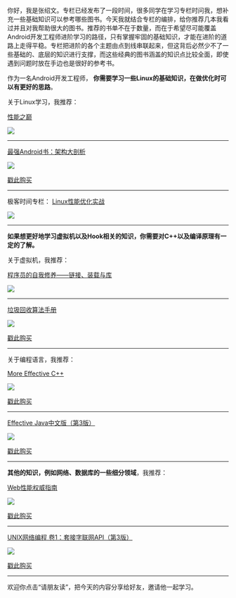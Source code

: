 你好，我是张绍文。专栏已经发布了一段时间，很多同学在学习专栏时问我，想补充一些基础知识可以参考哪些图书。今天我就结合专栏的编排，给你推荐几本我看过并且对我帮助很大的图书。推荐的书单不在于数量，而在于希望尽可能覆盖Android开发工程师进阶学习的路径，只有掌握牢固的基础知识，才能在进阶的道路上走得平稳。专栏把进阶的各个主题由点到线串联起来，但这背后必然少不了一些基础的、底层的知识进行支撑，而这些经典的图书涵盖的知识点比较全面，即使遇到问题时放在手边也是很好的参考书。

作为一名Android开发工程师， **你需要学习一些Linux的基础知识，在做优化时可以有更好的思路**。

关于Linux学习，我推荐：

[性能之巅](http://book.douban.com/subject/26586598/)

![](https://static001.geekbang.org/resource/image/8e/c6/8ec07931571ae33ebb5a6bb20413b8c6.jpg?wh=300*380)

* * *

[最强Android书：架构大剖析](http://book.douban.com/subject/30269276/)

![](https://static001.geekbang.org/resource/image/ec/96/ecc84b4e2b57c9b8d5e55272be96ae96.jpg?wh=300*381)

[戳此购买](time://mall?url=http%3A%2F%2Fh5.youzan.com%2Fv2%2Fgoods%2F2flgejhhjglnc)

* * *

极客时间专栏： [Linux性能优化实战](http://time.geekbang.org/column/140)

![](https://static001.geekbang.org/resource/image/ac/10/ac02636b1a77d5054417834415142910.jpg?wh=808*400)

* * *

**如果想更好地学习虚拟机以及Hook相关的知识，你需要对C++以及编译原理有一定的了解。**

关于虚拟机，我推荐：

[程序员的自我修养——链接、装载与库](http://book.douban.com/subject/3652388)

![](https://static001.geekbang.org/resource/image/f0/60/f0fc8f0a7aa65294eb7d4e0a9f48b060.jpg?wh=300*392)

* * *

[垃圾回收算法手册](http://book.douban.com/subject/26740958)

![](https://static001.geekbang.org/resource/image/f4/c3/f4ad8a0321234fc8542928f13229a9c3.jpg?wh=300*423)

[戳此购买](time://mall?url=http%3A%2F%2Fh5.youzan.com%2Fv2%2Fgoods%2F2xf8slfumbdtk)

* * *

关于编程语言，我推荐：

[More Effective C++](http://book.douban.com/subject/5908727/)

![](https://static001.geekbang.org/resource/image/f1/ed/f1588f6fe795cffd9d950e5bd19c72ed.jpg?wh=300*369)

[戳此购买](time://mall?url=http%3A%2F%2Fh5.youzan.com%2Fv2%2Fgoods%2F2fmqzr7s3bvpk)

* * *

[Effective Java中文版（第3版）](http://book.douban.com/subject/30412517)

![](https://static001.geekbang.org/resource/image/98/c4/98e179358d72d90fd21abbf874265bc4.jpg?wh=300*450)

[戳此购买](time://mall?url=http%3A%2F%2Fh5.youzan.com%2Fv2%2Fgoods%2F3nffgcb3e14u0)

* * *

**其他的知识，例如网络、数据库的一些细分领域**，我推荐：

[Web性能权威指南](http://book.douban.com/subject/25856314/)

![](https://static001.geekbang.org/resource/image/62/1b/627c821d0a7fd6b227eff8a89043be1b.jpg?wh=300*390)

[戳此购买](time://mall?url=http%3A%2F%2Fh5.youzan.com%2Fv2%2Fgoods%2F3nswzsiy1lro8)

* * *

[UNIX网络编程 卷1：套接字联网API（第3版）](http://book.douban.com/subject/26434583/)

![](https://static001.geekbang.org/resource/image/a1/a0/a18c1e1cf972046ef87044b9e8275aa0.jpg?wh=300*421)

[戳此购买](time://mall?url=http%3A%2F%2Fh5.youzan.com%2Fv2%2Fgoods%2F27cl3htdrxi48)

* * *

欢迎你点击“请朋友读”，把今天的内容分享给好友，邀请他一起学习。